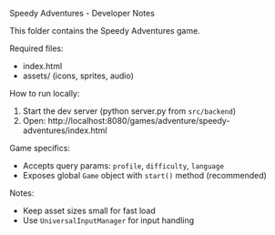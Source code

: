 Speedy Adventures - Developer Notes

This folder contains the Speedy Adventures game.

Required files:
- index.html
- assets/ (icons, sprites, audio)

How to run locally:
1. Start the dev server (python server.py from `src/backend`)
2. Open: http://localhost:8080/games/adventure/speedy-adventures/index.html

Game specifics:
- Accepts query params: `profile`, `difficulty`, `language`
- Exposes global `Game` object with `start()` method (recommended)

Notes:
- Keep asset sizes small for fast load
- Use `UniversalInputManager` for input handling
